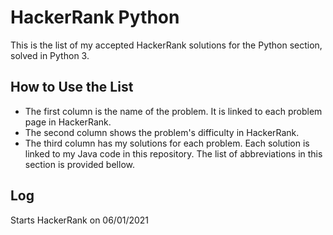 # HackerRank Python

This is the list of my accepted HackerRank solutions for the Python section, solved in Python 3. 

## How to Use the List

+ The first column is the name of the problem. It is linked to each problem page in HackerRank.
+ The second column shows the problem's difficulty in HackerRank.<br/>
+ The third column has my solutions for each problem. Each solution is linked to my Java code in this repository. The list of abbreviations in this section is provided bellow.



## Log

Starts HackerRank on 06/01/2021
